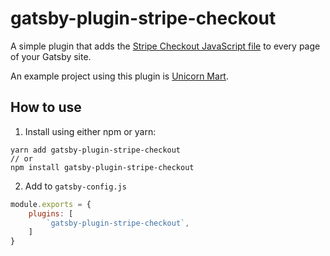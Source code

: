 # gatsby-plugin-stripe-checkout

A simple plugin that adds the [Stripe Checkout JavaScript file](https://stripe.com/docs/checkout#integration-custom) to every page of your Gatsby site.

An example project using this plugin is [Unicorn Mart](https://unicorn-mart.netlify.com).

## How to use

1. Install using either npm or yarn:

```
yarn add gatsby-plugin-stripe-checkout
// or
npm install gatsby-plugin-stripe-checkout
```

2. Add to ```gatsby-config.js```

```javascript
module.exports = {
	plugins: [
		`gatsby-plugin-stripe-checkout`,
	]
}
```